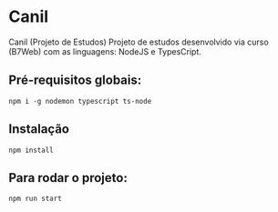# Canil
Canil (Projeto de Estudos)
Projeto de estudos desenvolvido via curso (B7Web) com as linguagens: NodeJS e TypesCript.

## Pré-requisitos globais:
`npm i -g nodemon typescript ts-node`

## Instalação
`npm install`

## Para rodar o projeto:
`npm run start`